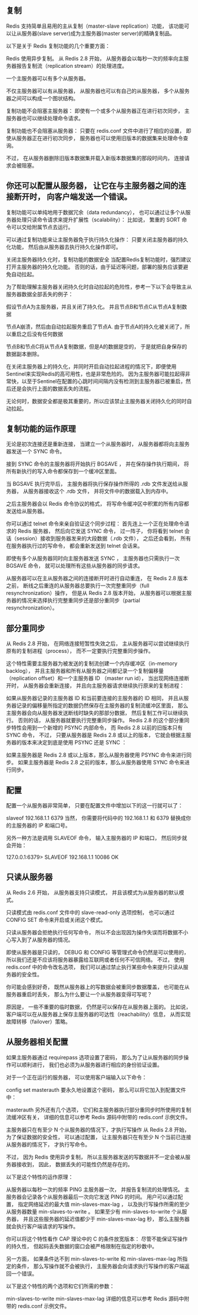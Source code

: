 ## 复制
Redis 支持简单且易用的主从复制（master-slave replication）功能， 该功能可以让从服务器(slave server)成为主服务器(master server)的精确复制品。

以下是关于 Redis 复制功能的几个重要方面：

Redis 使用异步复制。 从 Redis 2.8 开始， 从服务器会以每秒一次的频率向主服务器报告复制流（replication stream）的处理进度。

一个主服务器可以有多个从服务器。

不仅主服务器可以有从服务器， 从服务器也可以有自己的从服务器， 多个从服务器之间可以构成一个图状结构。

复制功能不会阻塞主服务器： 即使有一个或多个从服务器正在进行初次同步， 主服务器也可以继续处理命令请求。

复制功能也不会阻塞从服务器： 只要在 redis.conf 文件中进行了相应的设置， 即使从服务器正在进行初次同步， 服务器也可以使用旧版本的数据集来处理命令查询。

不过， 在从服务器删除旧版本数据集并载入新版本数据集的那段时间内， 连接请求会被阻塞。

## 你还可以配置从服务器， 让它在与主服务器之间的连接断开时， 向客户端发送一个错误。

复制功能可以单纯地用于数据冗余（data redundancy）， 也可以通过让多个从服务器处理只读命令请求来提升扩展性（scalability）： 比如说， 繁重的 SORT 命令可以交给附属节点去运行。

可以通过复制功能来让主服务器免于执行持久化操作： 只要关闭主服务器的持久化功能， 然后由从服务器去执行持久化操作即可。

关闭主服务器持久化时，复制功能的数据安全
当配置Redis复制功能时，强烈建议打开主服务器的持久化功能。 否则的话，由于延迟等问题，部署的服务应该要避免自动拉起。

为了帮助理解主服务器关闭持久化时自动拉起的危险性，参考一下以下会导致主从服务器数据全部丢失的例子：

假设节点A为主服务器，并且关闭了持久化。 并且节点B和节点C从节点A复制数据

节点A崩溃，然后由自动拉起服务重启了节点A. 由于节点A的持久化被关闭了，所以重启之后没有任何数据

节点B和节点C将从节点A复制数据，但是A的数据是空的， 于是就把自身保存的数据副本删除。

在关闭主服务器上的持久化，并同时开启自动拉起进程的情况下，即便使用Sentinel来实现Redis的高可用性，也是非常危险的。 因为主服务器可能拉起得非常快，以至于Sentinel在配置的心跳时间间隔内没有检测到主服务器已被重启，然后还是会执行上面的数据丢失的流程。

无论何时，数据安全都是极其重要的，所以应该禁止主服务器关闭持久化的同时自动拉起。

## 复制功能的运作原理
无论是初次连接还是重新连接， 当建立一个从服务器时， 从服务器都将向主服务器发送一个 SYNC 命令。

接到 SYNC 命令的主服务器将开始执行 BGSAVE ， 并在保存操作执行期间， 将所有新执行的写入命令都保存到一个缓冲区里面。

当 BGSAVE 执行完毕后， 主服务器将执行保存操作所得的 .rdb 文件发送给从服务器， 从服务器接收这个 .rdb 文件， 并将文件中的数据载入到内存中。

之后主服务器会以 Redis 命令协议的格式， 将写命令缓冲区中积累的所有内容都发送给从服务器。

你可以通过 telnet 命令来亲自验证这个同步过程： 首先连上一个正在处理命令请求的 Redis 服务器， 然后向它发送 SYNC 命令， 过一阵子， 你将看到 telnet 会话（session）接收到服务器发来的大段数据（.rdb 文件）， 之后还会看到， 所有在服务器执行过的写命令， 都会重新发送到 telnet 会话来。

即使有多个从服务器同时向主服务器发送 SYNC ， 主服务器也只需执行一次 BGSAVE 命令， 就可以处理所有这些从服务器的同步请求。

从服务器可以在主从服务器之间的连接断开时进行自动重连， 在 Redis 2.8 版本之前， 断线之后重连的从服务器总要执行一次完整重同步（full resynchronization）操作， 但是从 Redis 2.8 版本开始， 从服务器可以根据主服务器的情况来选择执行完整重同步还是部分重同步（partial resynchronization）。

## 部分重同步
从 Redis 2.8 开始， 在网络连接短暂性失效之后， 主从服务器可以尝试继续执行原有的复制进程（process）， 而不一定要执行完整重同步操作。

这个特性需要主服务器为被发送的复制流创建一个内存缓冲区（in-memory backlog）， 并且主服务器和所有从服务器之间都记录一个复制偏移量（replication offset）和一个主服务器 ID （master run id）， 当出现网络连接断开时， 从服务器会重新连接， 并且向主服务器请求继续执行原来的复制进程：

如果从服务器记录的主服务器 ID 和当前要连接的主服务器的 ID 相同， 并且从服务器记录的偏移量所指定的数据仍然保存在主服务器的复制流缓冲区里面， 那么主服务器会向从服务器发送断线时缺失的那部分数据， 然后复制工作可以继续执行。 否则的话， 从服务器就要执行完整重同步操作。 Redis 2.8 的这个部分重同步特性会用到一个新增的 PSYNC 内部命令， 而 Redis 2.8 以前的旧版本只有 SYNC 命令， 不过， 只要从服务器是 Redis 2.8 或以上的版本， 它就会根据主服务器的版本来决定到底是使用 PSYNC 还是 SYNC ：

如果主服务器是 Redis 2.8 或以上版本，那么从服务器使用 PSYNC 命令来进行同步。 如果主服务器是 Redis 2.8 之前的版本，那么从服务器使用 SYNC 命令来进行同步。

## 配置
配置一个从服务器非常简单， 只要在配置文件中增加以下的这一行就可以了：

slaveof 192.168.1.1 6379 当然， 你需要将代码中的 192.168.1.1 和 6379 替换成你的主服务器的 IP 和端口号。

另外一种方法是调用 SLAVEOF 命令， 输入主服务器的 IP 和端口， 然后同步就会开始：

127.0.0.1:6379> SLAVEOF 192.168.1.1 10086 OK

## 只读从服务器
从 Redis 2.6 开始， 从服务器支持只读模式， 并且该模式为从服务器的默认模式。

只读模式由 redis.conf 文件中的 slave-read-only 选项控制， 也可以通过 CONFIG SET 命令来开启或关闭这个模式。

只读从服务器会拒绝执行任何写命令， 所以不会出现因为操作失误而将数据不小心写入到了从服务器的情况。

即使从服务器是只读的， DEBUG 和 CONFIG 等管理式命令仍然是可以使用的， 所以我们还是不应该将服务器暴露给互联网或者任何不可信网络。 不过， 使用 redis.conf 中的命令改名选项， 我们可以通过禁止执行某些命令来提升只读从服务器的安全性。

你可能会感到好奇， 既然从服务器上的写数据会被重同步数据覆盖， 也可能在从服务器重启时丢失， 那么为什么要让一个从服务器变得可写呢？

原因是， 一些不重要的临时数据， 仍然是可以保存在从服务器上面的。 比如说， 客户端可以在从服务器上保存主服务器的可达性（reachability）信息， 从而实现故障转移（failover）策略。

## 从服务器相关配置
如果主服务器通过 requirepass 选项设置了密码， 那么为了让从服务器的同步操作可以顺利进行， 我们也必须为从服务器进行相应的身份验证设置。

对于一个正在运行的服务器， 可以使用客户端输入以下命令：

config set masterauth 要永久地设置这个密码， 那么可以将它加入到配置文件中：

masterauth 另外还有几个选项， 它们和主服务器执行部分重同步时所使用的复制流缓冲区有关， 详细的信息可以参考 Redis 源码中附带的 redis.conf 示例文件。

主服务器只在有至少 N 个从服务器的情况下，才执行写操作
从 Redis 2.8 开始， 为了保证数据的安全性， 可以通过配置， 让主服务器只在有至少 N 个当前已连接从服务器的情况下， 才执行写命令。

不过， 因为 Redis 使用异步复制， 所以主服务器发送的写数据并不一定会被从服务器接收到， 因此， 数据丢失的可能性仍然是存在的。

以下是这个特性的运作原理：

从服务器以每秒一次的频率 PING 主服务器一次， 并报告复制流的处理情况。 主服务器会记录各个从服务器最后一次向它发送 PING 的时间。 用户可以通过配置， 指定网络延迟的最大值 min-slaves-max-lag ， 以及执行写操作所需的至少从服务器数量 min-slaves-to-write 。 如果至少有 min-slaves-to-write 个从服务器， 并且这些服务器的延迟值都少于 min-slaves-max-lag 秒， 那么主服务器就会执行客户端请求的写操作。

你可以将这个特性看作 CAP 理论中的 C 的条件放宽版本： 尽管不能保证写操作的持久性， 但起码丢失数据的窗口会被严格限制在指定的秒数中。

另一方面， 如果条件达不到 min-slaves-to-write 和 min-slaves-max-lag 所指定的条件， 那么写操作就不会被执行， 主服务器会向请求执行写操作的客户端返回一个错误。

以下是这个特性的两个选项和它们所需的参数：

min-slaves-to-write min-slaves-max-lag 详细的信息可以参考 Redis 源码中附带的 redis.conf 示例文件。
